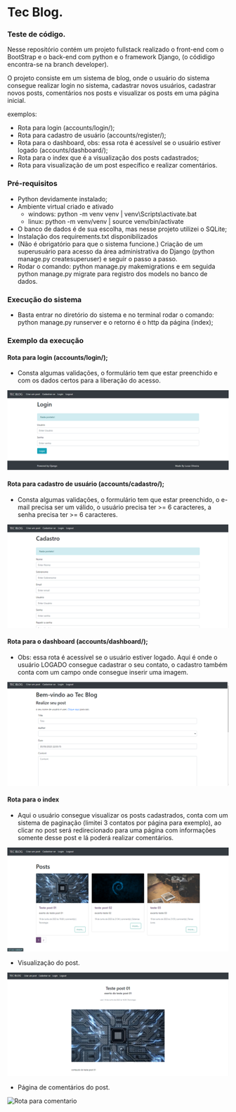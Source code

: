 # Tec Blog.

### Teste de código.

Nesse repositório contém um projeto fullstack realizado o front-end com o BootStrap e o back-end com python e o framework
Django, (o códidigo encontra-se na branch developer).

O projeto consiste em um sistema de blog, onde o usuário do sistema consegue realizar login no sistema,
cadastrar novos usuários, cadastrar novos posts, comentários nos posts e visualizar os posts em uma página inicial.

exemplos:

- Rota para login (accounts/login/);
- Rota para cadastro de usuário (accounts/register/);
- Rota para o dashboard, obs: essa rota é acessível se o usuário estiver logado (accounts/dashboard/);
- Rota para o index que é a visualização dos posts cadastrados;
- Rota para visualização de um post específico e realizar comentários.

### Pré-requisitos

- Python devidamente instalado;
- Ambiente virtual criado e ativado
  - windows: python -m venv venv | venv\Scripts\activate.bat
  - linux: python -m venv/venv | source venv/bin/activate
- O banco de dados é de sua escolha, mas nesse projeto utilizei o SQLite;
- Instalação dos requirements.txt disponibilizados
- (Não é obrigatório para que o sistema funcione.) Criação de um superusuário para acesso da área administrativa do Django (python manage.py createsuperuser) e seguir o passo a passo.
- Rodar o comando: python manage.py makemigrations e em seguida python manage.py migrate para registro dos models no banco de dados.


### Execução do sistema

- Basta entrar no diretório do sistema e no terminal rodar o comando: python manage.py runserver
e o retorno é o http da página (index);

### Exemplo da execução

#### Rota para login (accounts/login/);

- Consta algumas validações, o formulário tem que estar preenchido
e com os dados certos para a liberação do acesso.

![Rota de login](documentacao/img/login.PNG)

#### Rota para cadastro de usuário (accounts/cadastro/);

- Consta algumas validações, o formulário tem que estar preenchido,
o e-mail precisa ser um válido, o usuário precisa ter >= 6 caracteres,
a senha precisa ter >= 6 caracteres.

![Rota de cadastro de usuário](documentacao/img/cadastro_usuario.PNG)

#### Rota para o dashboard (accounts/dashboard/);

- Obs: essa rota é acessível se o usuário estiver logado.
Aqui é onde o usuário LOGADO consegue cadastrar o seu contato,
o cadastro também conta com um campo onde consegue inserir uma imagem.

![Rota para o dashboard](documentacao/img/dashboard.PNG)

#### Rota para o index

- Aqui o usuário consegue visualizar os posts cadastrados,
conta com um sistema de paginação (limitei 3 contatos por página para exemplo), ao clicar no post será redirecionado para uma página com informações 
somente desse post e lá poderá realizar comentários.


![Rota para o index](documentacao/img/index.PNG)

- Visualização do post.

![Rota para informações do post](documentacao/img/post_individual.PNG)

- Página de comentários do post.

![Rota para comentario](documentacao/img/comentário.PNG)





